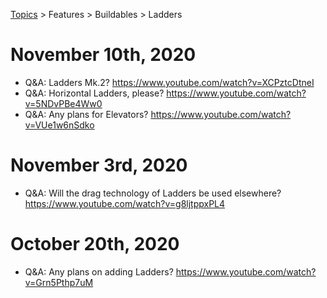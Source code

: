 [Topics](../../../topics.md) > Features > Buildables > Ladders

# November 10th, 2020
* Q&A: Ladders Mk.2? https://www.youtube.com/watch?v=XCPztcDtneI
* Q&A: Horizontal Ladders, please? https://www.youtube.com/watch?v=5NDvPBe4Ww0
* Q&A: Any plans for Elevators? https://www.youtube.com/watch?v=VUe1w6nSdko

# November 3rd, 2020
* Q&A: Will the drag technology of Ladders be used elsewhere? https://www.youtube.com/watch?v=g8ljtppxPL4

# October 20th, 2020
* Q&A: Any plans on adding Ladders? https://www.youtube.com/watch?v=Grn5Pthp7uM
